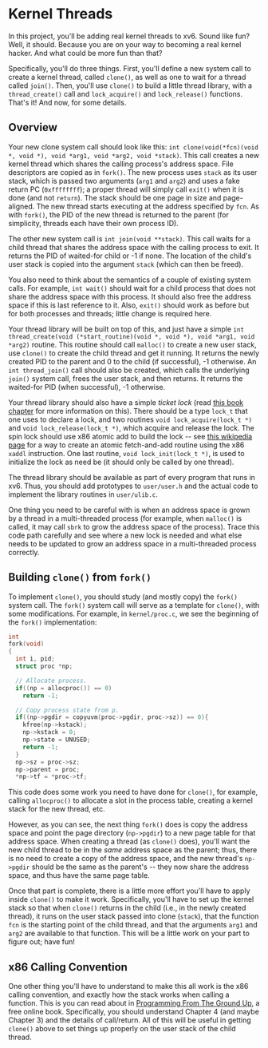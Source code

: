 
# Kernel Threads

In this project, you'll be adding real kernel threads to xv6. Sound like fun?
Well, it should. Because you are on your way to becoming a real kernel
hacker. And what could be more fun than that?

Specifically, you'll do three things. First, you'll define a new system call
to create a kernel thread, called `clone()`, as well as one to wait for a
thread called `join()`. Then, you'll use `clone()` to build a little thread
library, with a `thread_create()` call and `lock_acquire()` and
`lock_release()` functions. That's it! And now, for some details.

## Overview

Your new clone system call should look like this: `int clone(void(*fcn)(void
*, void *), void *arg1, void *arg2, void *stack)`. This call creates a new
kernel thread which shares the calling process's address space. File
descriptors are copied as in `fork()`. The new process uses `stack` as its
user stack, which is passed two arguments (`arg1` and `arg2`) and uses a fake
return PC (`0xffffffff`); a proper thread will simply call `exit()` when it is
done (and not `return`). The stack should be one page in size and
page-aligned. The new thread starts executing at the address specified by
`fcn`. As with `fork()`, the PID of the new thread is returned to the parent
(for simplicity, threads each have their own process ID).

The other new system call is `int join(void **stack)`. This call waits for a
child thread that shares the address space with the calling process to
exit. It returns the PID of waited-for child or -1 if none. The location of
the child's user stack is copied into the argument `stack` (which can then be
freed).

You also need to think about the semantics of a couple of existing system
calls. For example, `int wait()` should wait for a child process that does not
share the address space with this process. It should also free the address
space if this is last reference to it. Also, `exit()` should work as before
but for both processes and threads; little change is required here.

Your thread library will be built on top of this, and just have a simple `int
thread_create(void (*start_routine)(void *, void *), void *arg1, void *arg2)`
routine. This routine should call `malloc()` to create a new user stack, use
`clone()` to create the child thread and get it running. It returns the newly
created PID to the parent and 0 to the child (if successful), -1 otherwise.
An `int thread_join()` call should also be created, which calls the underlying
`join()` system call, frees the user stack, and then returns. It returns the
waited-for PID (when successful), -1 otherwise.

Your thread library should also have a simple *ticket lock* (read [this book
chapter](http://pages.cs.wisc.edu/~remzi/OSTEP/threads-locks.pdf) for more
information on this). There should be a type `lock_t` that one uses to declare
a lock, and two routines `void lock_acquire(lock_t *)` and `void
lock_release(lock_t *)`, which acquire and release the lock. The spin lock
should use x86 atomic add to build the lock -- see [this wikipedia
page](https://en.wikipedia.org/wiki/Fetch-and-add) for a way to create an
atomic fetch-and-add routine using the x86 `xaddl` instruction. One last
routine, `void lock_init(lock_t *)`, is used to initialize the lock as need be
(it should only be called by one thread).

The thread library should be available as part of every program that runs in
xv6. Thus, you should add prototypes to `user/user.h` and the actual code to
implement the library routines in `user/ulib.c`.

One thing you need to be careful with is when an address space is grown by a
thread in a multi-threaded process (for example, when `malloc()` is called, it
may call `sbrk` to grow the address space of the process). Trace this code
path carefully and see where a new lock is needed and what else needs to be
updated to grow an address space in a multi-threaded process correctly.

## Building `clone()` from `fork()`

To implement `clone()`, you should study (and mostly copy) the `fork()` system
call. The `fork()` system call will serve as a template for `clone()`, with
some modifications. For example, in `kernel/proc.c`, we see the beginning of
the `fork()` implementation:

```c
int
fork(void)
{
  int i, pid;
  struct proc *np;

  // Allocate process.
  if((np = allocproc()) == 0)
    return -1;

  // Copy process state from p.
  if((np->pgdir = copyuvm(proc->pgdir, proc->sz)) == 0){
    kfree(np->kstack);
    np->kstack = 0;
    np->state = UNUSED;
    return -1;
  }
  np->sz = proc->sz;
  np->parent = proc;
  *np->tf = *proc->tf;
```

This code does some work you need to have done for `clone()`, for example,
calling `allocproc()` to allocate a slot in the process table, creating a
kernel stack for the new thread, etc.

However, as you can see, the next thing `fork()` does is copy the address
space and point the page directory (`np->pgdir`) to a new page table for that
address space. When creating a thread (as `clone()` does), you'll want the 
new child thread to be in the *same* address space as the parent; thus, there
is no need to create a copy of the address space, and the new thread's
`np->pgdir` should be the same as the parent's -- they now share the address
space, and thus have the same page table.

Once that part is complete, there is a little more effort you'll have to apply
inside `clone()` to make it work. Specifically, you'll have to set up the
kernel stack so that when `clone()` returns in the child (i.e., in the newly
created thread), it runs on the user stack passed into clone (`stack`), that
the function `fcn` is the starting point of the child thread, and that the
arguments `arg1` and `arg2` are available to that function. This will be a
little work on your part to figure out; have fun!

## x86 Calling Convention

One other thing you'll have to understand to make this all work is the x86
calling convention, and exactly how the stack works when calling a function.
This is you can read about in [Programming From The Ground
Up](https://download-mirror.savannah.gnu.org/releases/pgubook/ProgrammingGroundUp-1-0-booksize.pdf),
a free online book. Specifically, you should understand Chapter 4 (and maybe
Chapter 3) and the details of call/return. All of this will be useful in
getting `clone()` above to set things up properly on the user stack of the
child thread.
